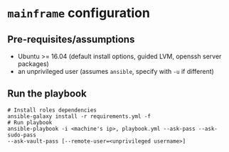 # `mainframe` configuration

## Pre-requisites/assumptions

- Ubuntu >= 16.04 (default install options, guided LVM, openssh server packages)
- an unprivileged user (assumes `ansible`, specify with `-u` if different)

## Run the playbook

```
# Install roles dependencies
ansible-galaxy install -r requirements.yml -f
# Run playbook
ansible-playbook -i <machine's ip>, playbook.yml --ask-pass --ask-sudo-pass
--ask-vault-pass [--remote-user=<unprivileged username>]
```
